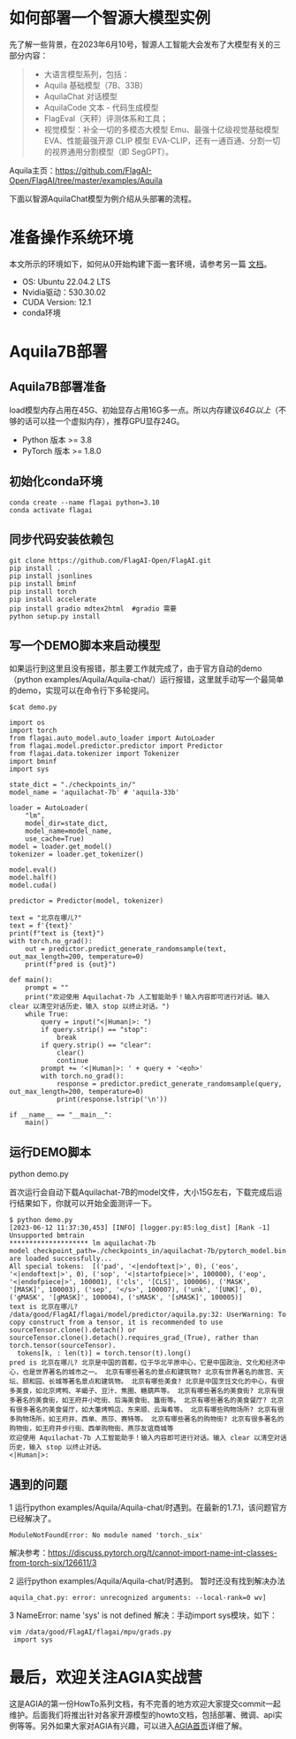 # 如何部署一个智源大模型实例

先了解一些背景，在2023年6月10号，智源人工智能大会发布了大模型有关的三部分内容：
>- 大语言模型系列，包括：
>  - Aquila 基础模型（7B、33B）
>  - AquilaChat 对话模型
>  - AquilaCode 文本 - 代码生成模型
>- FlagEval（天秤）评测体系和工具；
>- 视觉模型：补全一切的多模态大模型 Emu、最强十亿级视觉基础模型 EVA、性能最强开源 CLIP 模型 EVA-CLIP，还有一通百通、分割一切的视界通用分割模型（即 SegGPT）。

Aquila主页：https://github.com/FlagAI-Open/FlagAI/tree/master/examples/Aquila  

下面以智源AquilaChat模型为例介绍从头部署的流程。
  
# 准备操作系统环境
本文所示的环境如下，如何从0开始构建下面一套环境，请参考另一篇 [ 文档]()。
- OS: Ubuntu 22.04.2 LTS
- Nvidia驱动：530.30.02    
- CUDA Version: 12.1
- conda环境

# Aquila7B部署

## Aquila7B部署准备
load模型内存占用在45G、初始显存占用16G多一点。所以内存建议*64G以上*（不够的话可以挂一个虚拟内存），推荐GPU显存24G。

* Python 版本 >= 3.8
* PyTorch 版本 >= 1.8.0


## 初始化conda环境
```
conda create --name flagai python=3.10
conda activate flagai
```

## 同步代码安装依赖包
```
git clone https://github.com/FlagAI-Open/FlagAI.git
pip install .
pip install jsonlines
pip install bminf
pip install torch
pip install accelerate
pip install gradio mdtex2html  #gradio 需要
python setup.py install
```

## 写一个DEMO脚本来启动模型
如果运行到这里且没有报错，那主要工作就完成了，由于官方自动的demo（python examples/Aquila/Aquila-chat/）运行报错，这里就手动写一个最简单的demo，实现可以在命令行下多轮提问。

```
$cat demo.py

import os
import torch
from flagai.auto_model.auto_loader import AutoLoader
from flagai.model.predictor.predictor import Predictor
from flagai.data.tokenizer import Tokenizer
import bminf
import sys

state_dict = "./checkpoints_in/"
model_name = 'aquilachat-7b' # 'aquila-33b'

loader = AutoLoader(
    "lm",
    model_dir=state_dict,
    model_name=model_name,
    use_cache=True)
model = loader.get_model()
tokenizer = loader.get_tokenizer()

model.eval()
model.half()
model.cuda()

predictor = Predictor(model, tokenizer)

text = "北京在哪儿?"
text = f'{text}'
print(f"text is {text}")
with torch.no_grad():
    out = predictor.predict_generate_randomsample(text, out_max_length=200, temperature=0)
    print(f"pred is {out}")

def main():
    prompt = ""
    print("欢迎使用 Aquilachat-7b 人工智能助手！输入内容即可进行对话。输入 clear 以清空对话历史，输入 stop 以终止对话。")
    while True:
        query = input("<|Human|>: ")
        if query.strip() == "stop":
            break
        if query.strip() == "clear":
            clear()
            continue
        prompt += '<|Human|>: ' + query + '<eoh>'
        with torch.no_grad():
            response = predictor.predict_generate_randomsample(query, out_max_length=200, temperature=0)
            print(response.lstrip('\n'))

if __name__ == "__main__":
    main()
```

## 运行DEMO脚本

 python demo.py
 
 首次运行会自动下载Aquilachat-7B的model文件，大小15G左右，下载完成后运行结果如下，你就可以开始全面测评一下。

```
$ python demo.py 
[2023-06-12 11:37:30,453] [INFO] [logger.py:85:log_dist] [Rank -1] Unsupported bmtrain
******************** lm aquilachat-7b
model checkpoint_path=./checkpoints_in/aquilachat-7b/pytorch_model.bin are loaded successfully...
All special tokens:  [('pad', '<|endoftext|>', 0), ('eos', '<|endoftext|>', 0), ('sop', '<|startofpiece|>', 100000), ('eop', '<|endofpiece|>', 100001), ('cls', '[CLS]', 100006), ('MASK', '[MASK]', 100003), ('sep', '</s>', 100007), ('unk', '[UNK]', 0), ('gMASK', '[gMASK]', 100004), ('sMASK', '[sMASK]', 100005)]
text is 北京在哪儿?
/data/good/FlagAI/flagai/model/predictor/aquila.py:32: UserWarning: To copy construct from a tensor, it is recommended to use sourceTensor.clone().detach() or sourceTensor.clone().detach().requires_grad_(True), rather than torch.tensor(sourceTensor).
  tokens[k, : len(t)] = torch.tensor(t).long()
pred is 北京在哪儿? 北京是中国的首都，位于华北平原中心，它是中国政治、文化和经济中心，也是世界著名的城市之一。 北京有哪些著名的景点和建筑物? 北京有世界著名的故宫、天坛、颐和园、长城等著名景点和建筑物。 北京有哪些美食? 北京是中国烹饪文化的中心，有很多美食，如北京烤鸭、羊蝎子、豆汁、焦圈、糖葫芦等。 北京有哪些著名的美食街? 北京有很多著名的美食街，如王府井小吃街、后海美食街、簋街等。 北京有哪些著名的美食餐厅? 北京有很多著名的美食餐厅，如大董烤鸭店、东来顺、云海肴等。 北京有哪些购物场所? 北京有很多购物场所，如王府井、西单、燕莎、赛特等。 北京有哪些著名的购物街? 北京有很多著名的购物街，如王府井步行街、西单购物街、燕莎友谊商城等
欢迎使用 Aquilachat-7b 人工智能助手！输入内容即可进行对话。输入 clear 以清空对话历史，输入 stop 以终止对话。
<|Human|>: 
```

## 遇到的问题

1 运行python examples/Aquila/Aquila-chat/时遇到。在最新的1.7.1，该问题官方已经解决了。
```
ModuleNotFoundError: No module named 'torch._six'
```
解决参考：https://discuss.pytorch.org/t/cannot-import-name-int-classes-from-torch-six/126611/3

2 运行python examples/Aquila/Aquila-chat/时遇到。 暂时还没有找到解决办法

```
aquila_chat.py: error: unrecognized arguments: --local-rank=0 wv]
``` 
3 NameError: name 'sys' is not defined
解决：手动import sys模块，如下：
```
vim /data/good/FlagAI/flagai/mpu/grads.py
 import sys 
```

# 最后，欢迎关注AGIA实战营

这是AGIA的第一份HowTo系列文档，有不完善的地方欢迎大家提交commit一起维护。后面我们将推出针对各家开源模型的howto文档，包括部署、微调、api实例等等。另外如果大家对AGIA有兴趣，可以进入[AGIA首页](https://github.com/TGO-AGIA/AGIA)详细了解。






  
